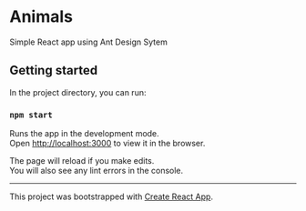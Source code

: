 # Animals

Simple React app using Ant Design Sytem

## Getting started

In the project directory, you can run:

### `npm start`

Runs the app in the development mode.<br>
Open [http://localhost:3000](http://localhost:3000) to view it in the browser.

The page will reload if you make edits.<br>
You will also see any lint errors in the console.

---

This project was bootstrapped with [Create React App](https://github.com/facebook/create-react-app).
